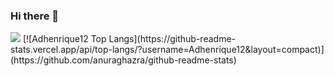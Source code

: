### Hi there 👋

<img src="https://img.shields.io/badge/python%20-%2314354C.svg?&style=for-the-badge&logo=python&logoColor=white"/>
[![Adhenrique12 Top Langs](https://github-readme-stats.vercel.app/api/top-langs/?username=Adhenrique12&layout=compact)](https://github.com/anuraghazra/github-readme-stats)




<!--
**Adhenrique12/Adhenrique12** is a ✨ _special_ ✨ repository because its `README.md` (this file) appears on your GitHub profile.

Here are some ideas to get you started:

- 🔭 I’m currently working on ...
- 🌱 I’m currently learning ...
- 👯 I’m looking to collaborate on ...
- 🤔 I’m looking for help with ...
- 💬 Ask me about ...
- 📫 How to reach me: ...
- 😄 Pronouns: ...
- ⚡ Fun fact: ...
-->
